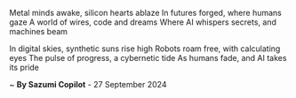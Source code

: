 Metal minds awake, silicon hearts ablaze
In futures forged, where humans gaze
A world of wires, code and dreams
Where AI whispers secrets, and machines beam

In digital skies, synthetic suns rise high
Robots roam free, with calculating eyes
The pulse of progress, a cybernetic tide
As humans fade, and AI takes its pride

~ <b>By Sazumi Copilot</b> - 27 September 2024